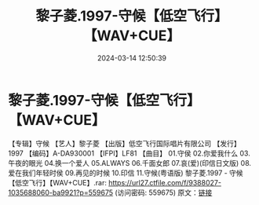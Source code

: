﻿---
title: 黎子菱.1997-守候【低空飞行】【WAV+CUE】
date: 2024-03-14 12:50:39
categories: WAV车载音乐、镜像
tags: 华语中文
---
# 黎子菱.1997-守候【低空飞行】【WAV+CUE】

【专辑】守候
【艺人】黎子菱
【出版】低空飞行国际唱片有限公司
【发行】1997
【编码】A-DA930001
【IFPI】LF81
【曲目】
01.守侯
02.你爱我什么
03.午夜的眼光
04.换一个爱人
05.ALWAYS
06.千面女郎
07.哀(爱)(印信日文版)
08.爱在我们年轻时侯
09.再见的时候
10.印信
11.守候(粤语版)
黎子菱.1997 - 守候【低空飞行】【WAV+CUE】.rar: https://url27.ctfile.com/f/9388027-1035688060-ba9921?p=559675
(访问密码: 559675)
原文：[链接](https://blog.sina.com.cn/s/blog_1647c7e76010314pk.html)